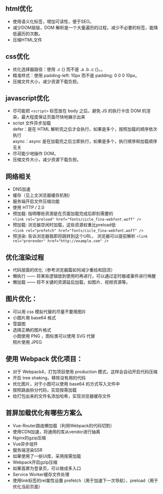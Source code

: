 ## html优化
* 使用语义化标签，增加可读性，便于SEO。
* 减少DOM层级，DOM 解析是一个大量遍历的过程，减少不必要的标签，能降低遍历的次数。
* 压缩HTML文件

## css优化
* 优化选择器路径：使用 .c {} 而不是 .a .b .c {}。。
* 精准样式：使用 padding-left: 10px 而不是 padding: 0 0 0 10px。
* 压缩文件大小，减少资源下载负担。

## javascript优化
* 尽可能把 `<script>` 标签放在 body 之后，避免 JS 的执行卡住 DOM 的渲染，最大程度保证页面尽快地展示出来
* script 文件异步加载  
defer：是在 HTML 解析完之后才会执行，如果是多个，按照加载的顺序依次执行  
async：async 是在加载完之后立即执行，如果是多个，执行顺序和加载顺序无关 
* 尽可能少地操作 DOM。
* 压缩文件大小，减少资源下载负担。

## 网络相关
* DNS加速
* 缓存（见上文浏览器缓存机制）
* 服务端开启文件压缩功能
* 使用 HTTP / 2.0
* 预加载: 指明哪些资源是在页面加载完成后即刻需要的   
    `<link rel="preload" href="fonts/cicle_fina-webfont.woff" />`
* 预加载: 浏览器空闲时加载，这些资源权重比preload低   
    `<link rel="prefetch" href="fonts/cicle_fina-webfont.woff" />`
* 预渲染: 告诉浏览器我即将跳转到这个URL， 浏览器可以提前解析 
    `<link rel="prerender" href="http://example.com" />`

## 优化渲染过程
* 代码层面的优化（参考浏览器篇如何减少重绘和回流）
* 懒执行 —— 将某些逻辑放到使用时再进行，可以通过定时器或事件进行唤醒
* 懒加载 —— 将不关键的资源延后加载，如图片、视频资源等。

## 图片优化：
* 可以用 css 模拟代替的尽量不要用图片  
* 小图片用 base64 格式  
* 雪碧图  
* 选择正确的图片格式  
小图使用 PNG ，图标类可以使用 SVG 代替  
照片使用 JPEG  

## 使用 Webpack 优化项目：
* 对于 Webpack4，打包项目使用 production 模式，这样会自动开启代码压缩  
* 开启 tree shaking，移除没有用的代码  
* 优化图片，对于小图可以使用 base64 的方式写入文件中  
* 按照路由拆分代码，实现按需加载  
* 给打包出来的文件名添加哈希，实现浏览器缓存文件  

## 首屏加载优化有哪些方案么
* Vue-Router路由懒加载（利用Webpack的代码切割）  
* 使用CDN加速，将通用的库从vendor进行抽离  
* Nginx的gzip压缩  
* Vue异步组件  
* 服务端渲染SSR  
* 如果使用了一些UI库，采用按需加载  
* Webpack开启gzip压缩  
* 如果首屏为登录页，可以做成多入口  
* Service Worker缓存文件处理  
* 使用link标签的rel属性设置   prefetch（用于加速下一次导航）、preload（用于优化当前页面）
